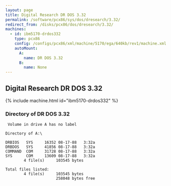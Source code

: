 ```yaml
---
layout: page
title: Digital Research DR DOS 3.32
permalink: /software/pcx86/sys/dos/dresearch/3.32/
redirect_from: /disks/pcx86/dos/dresearch/3.32/
machines:
  - id: ibm5170-drdos332
    type: pcx86
    config: /configs/pcx86/xml/machine/5170/ega/640kb/rev1/machine.xml
    autoMount:
      A:
        name: DR DOS 3.32
      B:
        name: None
---
```


Digital Research DR DOS 3.32
----------------------------

{% include machine.html id="ibm5170-drdos332" %}

### Directory of DR DOS 3.32

	 Volume in drive A has no label

	Directory of A:\

	DRBIOS   SYS     16352 08-17-88   3:32a
	DRBDOS   SYS     41856 08-17-88   3:32a
	COMMAND  COM     31728 08-17-88   3:32a
	SYS      COM     13609 08-17-88   3:32a
	        4 file(s)     103545 bytes

	Total files listed:
	        4 file(s)     103545 bytes
	                      258048 bytes free
